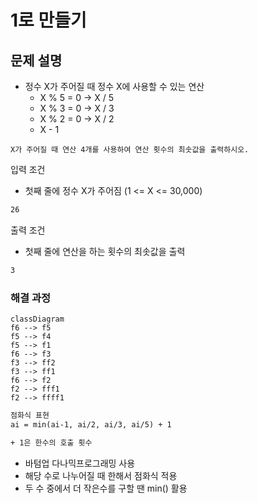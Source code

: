 # 1로 만들기

## 문제 설명

* 정수 X가 주어질 때 정수 X에 사용할 수 있는 연산
  * X % 5 = 0 -> X / 5
  * X % 3 = 0 -> X / 3
  * X % 2 = 0 -> X / 2
  * X - 1

`X가 주어질 때 연산 4개를 사용하여 연산 횟수의 최솟값을 출력하시오.`

입력 조건

* 첫째 줄에 정수 X가 주어짐 (1 <= X <= 30,000)

```txt
26
```

출력 조건

* 첫째 줄에 연산을 하는 횟수의 최솟값을 출력

```txt
3
```

### 해결 과정

```mermaid
classDiagram
f6 --> f5
f5 --> f4
f5 --> f1
f6 --> f3
f3 --> ff2
f3 --> ff1
f6 --> f2
f2 --> fff1
f2 --> ffff1
```

```txt
점화식 표현
ai = min(ai-1, ai/2, ai/3, ai/5) + 1

+ 1은 한수의 호출 횟수
```

* 바텀업 다나믹프로그래밍 사용
* 해당 수로 나누어질 때 한해서 점화식 적용
* 두 수 중에서 더 작은수를 구할 땐 min() 활용
